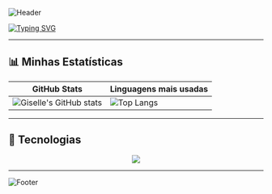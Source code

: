 <!-- Banner -->
![Header](https://capsule-render.vercel.app/api?type=waving&color=ff7f50&height=200&section=header&text=Olá,%20eu%20sou%20a%20Giselle!&fontSize=35&fontColor=ffffff&animation=twinkling)

<!-- Efeito de digitação -->
[![Typing SVG](https://readme-typing-svg.herokuapp.com?color=FF7F50&size=30&center=true&vCenter=true&width=800&lines=Estudante+de+Sistemas+de+Informação;Desenvolvedora+Front-end;Apaixonada+por+tecnologia+e+inovação)](https://git.io/typing-svg)

---

## 📊 Minhas Estatísticas
| GitHub Stats | Linguagens mais usadas |
|--------------|------------------------|
| ![Giselle's GitHub stats](https://github-readme-stats.vercel.app/api?username=SEUUSUARIO&show_icons=true&theme=radical) | ![Top Langs](https://github-readme-stats.vercel.app/api/top-langs/?username=SEUUSUARIO&layout=donut&theme=radical) |

---

## 🚀 Tecnologias
<p align="center">
  <img src="https://skillicons.dev/icons?i=html,css,js,react,flutter,nodejs,mongodb,figma,bootstrap,git,github" />
</p>

---

![Footer](https://capsule-render.vercel.app/api?type=waving&color=ff7f50&height=150&section=footer)
